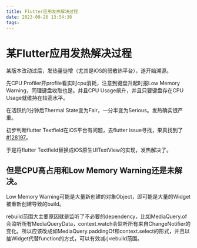 ```yaml
---
title: Flutter应用发热解决过程
date: 2023-09-26 13:54:38
tags:
---
```


# 某Flutter应用发热解决过程

某版本改动过后，发热量徒增（尤其是iOS的弱散热平台），遂开始溯源。

先CPU Profiler开profile看实时cpu消耗，注意到键盘升起时报Low Memory Warning，同理键盘收取也是。并且CPU Usage飙升，并且只要键盘存在CPU Usage就维持在较高水平。

在活跃约1分钟后Thermal State变为Fair，一分半变为Serious。发热确实很严重。

初步判断flutter Textfield在iOS平台有问题，去flutter issue寻找，果真找到了[#128197](https://github.com/flutter/flutter/issues/128197)。

于是将flutter Textfield替换成iOS原生UITextView的实现，发热解决了。

## 但是CPU高占用和Low Memory Warning还是未解决。

Low Memory Warning可能是大量新创建的对象Object，即可能是大量的Widget被重新创建导致的build。

rebuild范围大主要原因就是监听了不必要的dependency，比如MediaQuery.of会监听所有MediaQueryData，context.watch会监听所有来自ChangeNotifier的变化。所以应该改成如MediaQuery.paddingOf和context.select的形式，并且以抽Widget代替function的方式，可以有效减小rebuild范围。

